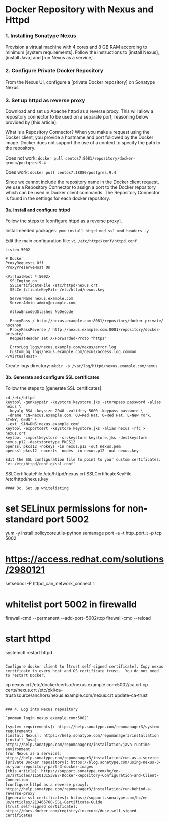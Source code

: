 # Docker Repository with Nexus and Httpd

### 1. Installing Sonatype Nexus

Provision a virtual machine with 4 cores and 8 GB RAM according to minimum [system requirements].  Follow the instructions to [install Nexus], [install Java] and [run Nexus as a service].

### 2. Configure Private Docker Repository

From the Nexus UI, configure a [private Docker repository] on Sonatype Nexus

### 3. Set up httpd as reverse proxy

Download and set up Apache httpd as a reverse proxy.  This will allow a repository connector to be used on a separate port, reasoning below provided by [this article]:

What is a Repository Connector?
When you make a request using the Docker client, you provide a hostname and port followed by the Docker image. Docker does not support the use of a context to specify the path to the repository. 

Does not work:
`docker pull centos7:8081/repository/docker-group/postgres:9.4`

Does work:
`docker pull centos7:18080/postgres:9.4`

Since we cannot include the repository name in the Docker client request, we use a Repository Connector to assign a port to the Docker repository which can be used in Docker client commands. The Repository Connector is found in the settings for each docker repository.

#### 3a. Install and configure httpd

Follow the steps to [configure httpd as a reverse proxy].

Install needed packages: `yum install httpd mod_ssl mod_headers -y`

Edit the main configuration file: `vi /etc/httpd/conf/httpd.conf`
```
Listen 5002

# Docker
ProxyRequests Off
ProxyPreserveHost On

<VirtualHost *:5002>
  SSLEngine on
  SSLCertificateFile /etc/httpd/nexus.crt
  SSLCertificateKeyFile /etc/httpd/nexus.key

  ServerName nexus.example.com
  ServerAdmin admin@example.com

  AllowEncodedSlashes NoDecode

  ProxyPass / http://nexus.example.com:8081/repository/docker-private/ nocanon
  ProxyPassReverse / http://nexus.example.com:8081/repository/docker-private/
  RequestHeader set X-Forwarded-Proto "https"

  ErrorLog logs/nexus.example.com/nexus/error.log
  CustomLog logs/nexus.example.com/nexus/access.log common
</VirtualHost>
```

Create logs directory: `mkdir -p /var/log/httpd/nexus.example.com/nexus`

#### 3b. Generate and configure SSL certificates

Follow the steps to [generate SSL certificates].
```
cd /etc/httpd
keytool -genkeypair -keystore keystore.jks -storepass password -alias nexus \
 -keyalg RSA -keysize 2048 -validity 5000 -keypass password \
 -dname 'CN=nexus.example.com, OU=Red Hat, O=Red Hat, L=New York, ST=NY, C=US' \
 -ext 'SAN=DNS:nexus.example.com'
keytool -exportcert -keystore keystore.jks -alias nexus -rfc > nexus.crt
keytool -importkeystore -srckeystore keystore.jks -destkeystore nexus.p12 -deststoretype PKCS12
openssl pkcs12 -nokeys -in nexus.p12 -out nexus.pem
openssl pkcs12 -nocerts -nodes -in nexus.p12 -out nexus.key

Edit the SSL configuration file to point to your custom certificates: `vi /etc/httpd/conf.d/ssl.conf'
```
SSLCertificateFile /etc/httpd/nexus.crt
SSLCertificateKeyFile /etc/httpd/nexus.key
```
#### 3c. Set up whitelisting

```
# set SELinux permissions for non-standard port 5002
yum -y install policycoreutils-python
semanage port -a -t http_port_t -p tcp 5002

# https://access.redhat.com/solutions/2980121
setsebool -P httpd_can_network_connect 1

# whitelist port 5002 in firewalld
firewall-cmd --permanent --add-port=5002/tcp
firewall-cmd --reload

# start httpd
systemctl restart httpd
```

Configure docker client to [trust self-signed certificate]. Copy nexus certificate to every host and OS certificate trust.  You do not need to restart Docker.

```
cp nexus.crt /etc/docker/certs.d/nexus.example.com:5002/ca.crt
cp certs/nexus.crt /etc/pki/ca-trust/source/anchors/nexus.example.com/nexus.crt
update-ca-trust
```

### 4. Log into Nexus repository

`podman login nexus.example.com:5002`

[system requirements]: https://help.sonatype.com/repomanager3/system-requirements
[install Nexus]: https://help.sonatype.com/repomanager3/installation
[install Java]: https://help.sonatype.com/repomanager3/installation/java-runtime-environment
[run Nexus as a service]: https://help.sonatype.com/repomanager3/installation/run-as-a-service
[private Docker repository]: https://blog.sonatype.com/using-nexus-3-as-your-repository-part-3-docker-images
[this article]: https://support.sonatype.com/hc/en-us/articles/115013153887-Docker-Repository-Configuration-and-Client-Connection
[configure httpd as a reverse proxy]: https://help.sonatype.com/repomanager3/installation/run-behind-a-reverse-proxy
[generate ssl certificates]: https://support.sonatype.com/hc/en-us/articles/213465768-SSL-Certificate-Guide
[trust self-signed certificate]: https://docs.docker.com/registry/insecure/#use-self-signed-certificates
